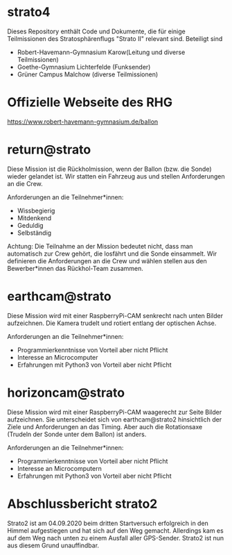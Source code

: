 # strato4
Dieses Repository enthält Code und Dokumente, die für einige Teilmissionen des Stratosphärenflugs "Strato II" relevant sind.
Beteiligt sind
* Robert-Havemann-Gymnasium Karow(Leitung und diverse Teilmissionen)
* Goethe-Gymnasium Lichterfelde (Funksender)
* Grüner Campus Malchow (diverse Teilmissionen)
# Offizielle Webseite des RHG
https://www.robert-havemann-gymnasium.de/ballon

# return@strato
Diese Mission ist die Rückholmission, wenn der Ballon (bzw. die Sonde) wieder gelandet ist. Wir statten ein Fahrzeug aus und stellen Anforderungen an die Crew.

Anforderungen an die Teilnehmer*innen:
- Wissbegierig
- Mitdenkend
- Geduldig
- Selbständig

Achtung: Die Teilnahme an der Mission bedeutet nicht, dass man automatisch zur Crew gehört, die losfährt und die Sonde einsammelt. Wir definieren die Anforderungen an die Crew und wählen stellen aus den Bewerber*innen das Rückhol-Team zusammen.

# earthcam@strato
Diese Mission wird mit einer RaspberryPi-CAM senkrecht nach unten Bilder aufzeichnen. Die Kamera trudelt und rotiert entlang der optischen Achse.

Anforderungen an die Teilnehmer*innen:
- Programmierkenntnisse von Vorteil aber nicht Pflicht
- Interesse an Microcomputer
- Erfahrungen mit Python3 von Vorteil aber nicht Pflicht

# horizoncam@strato
Diese Mission wird mit einer RaspberryPi-CAM waagerecht zur Seite Bilder aufzeichnen. Sie unterscheidet sich von earthcam@strato2 hinsichtlich der Ziele und Anforderungen an das Timing. Aber auch die Rotationsaxe (Trudeln der Sonde unter dem Ballon) ist anders.

Anforderungen an die Teilnehmer*innen:
- Programmierkenntnisse von Vorteil aber nicht Pflicht
- Interesse an Microcomputern
- Erfahrungen mit Python3 von Vorteil aber nicht Pflicht

# Abschlussbericht strato2
Strato2 ist am 04.09.2020 beim dritten Startversuch erfolgreich in den Himmel aufgestiegen und hat sich auf den Weg gemacht.
Allerdings kam es auf dem Weg nach unten zu einem Ausfall aller GPS-Sender. 
Strato2 ist nun aus diesem Grund unauffindbar.
